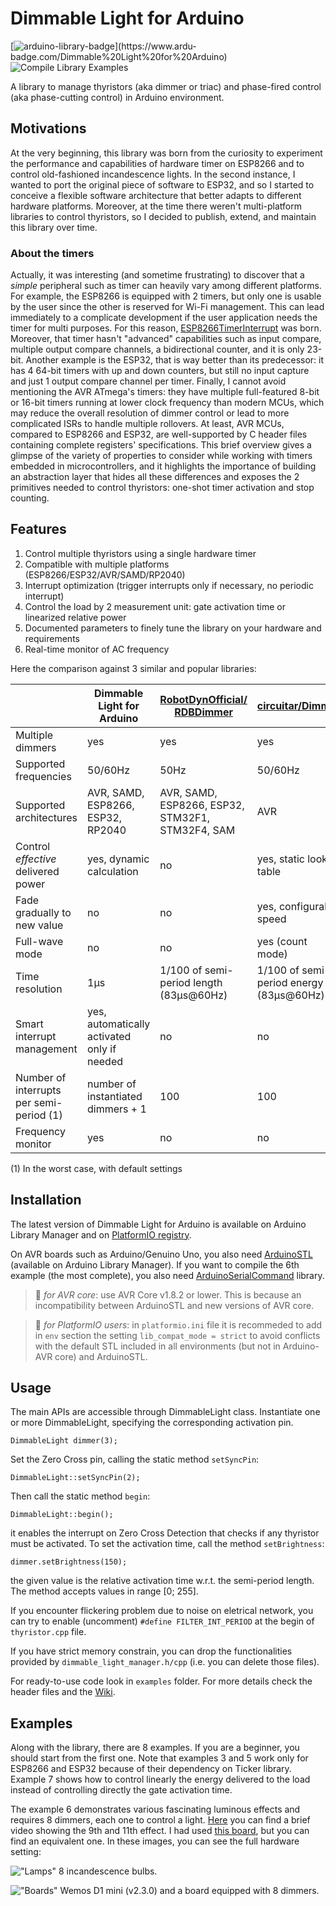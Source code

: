 # Dimmable Light for Arduino

[![arduino-library-badge](https://www.ardu-badge.com/badge/Dimmable%20Light%20for%20Arduino.svg?)](https://www.ardu-badge.com/Dimmable%20Light%20for%20Arduino) ![Compile Library Examples](https://github.com/fabianoriccardi/dimmable-light/actions/workflows/LibraryBuild.yml/badge.svg)

A library to manage thyristors (aka dimmer or triac) and phase-fired control (aka phase-cutting control) in Arduino environment.

## Motivations

At the very beginning, this library was born from the curiosity to experiment the performance and capabilities of hardware timer on ESP8266 and to control old-fashioned incandescence lights.
In the second instance, I wanted to port the original piece of software to ESP32, and so I started to conceive a flexible software architecture that better adapts to different hardware platforms. Moreover, at the time there weren't multi-platform libraries to control thyristors, so I decided to publish, extend, and maintain this library over time.

### About the timers

Actually, it was interesting (and sometime frustrating) to discover that a *simple* peripheral such as timer can heavily vary among different platforms.
For example, the ESP8266 is equipped with 2 timers, but only one is usable by the user since the other is reserved for Wi-Fi management. This can lead immediately to a complicate development if the user application needs the timer for multi purposes. For this reason, [ESP8266TimerInterrupt](https://github.com/khoih-prog/ESP8266TimerInterrupt) was born. Moreover, that timer hasn't "advanced" capabilities such as input compare, multiple output compare channels, a bidirectional counter, and it is only 23-bit. Another example is the ESP32, that is way better than its predecessor: it has 4 64-bit timers with up and down counters, but still no input capture and just 1 output compare channel per timer. Finally, I cannot avoid mentioning the AVR ATmega's timers: they have multiple full-featured 8-bit or 16-bit timers running at lower clock frequency than modern MCUs, which may reduce the overall resolution of dimmer control or lead to more complicated ISRs to handle multiple rollovers. At least, AVR MCUs, compared to ESP8266 and ESP32, are well-supported by C header files containing complete registers' specifications.
This brief overview gives a glimpse of the variety of properties to consider while working with timers embedded in microcontrollers, and it highlights the importance of building an abstraction layer that hides all these differences and exposes the 2 primitives needed to control thyristors: one-shot timer activation and stop counting.

## Features

1. Control multiple thyristors using a single hardware timer
2. Compatible with multiple platforms (ESP8266/ESP32/AVR/SAMD/RP2040)
3. Interrupt optimization (trigger interrupts only if necessary, no periodic interrupt)
4. Control the load by 2 measurement unit: gate activation time or linearized relative power
5. Documented parameters to finely tune the library on your hardware and requirements
6. Real-time monitor of AC frequency

Here the comparison against 3 similar and popular libraries:

|                                          | Dimmable Light for Arduino                   | [RobotDynOfficial/<br>RDBDimmer](https://github.com/RobotDynOfficial/RBDDimmer) | [circuitar/Dimmer](https://github.com/circuitar/Dimmer) | [AJMansfield/<br>TriacDimmer](https://github.com/AJMansfield/TriacDimmer) |
|----------------------------------------- |--------------------------------------------- |----------------------------------------------------- |---------------------------------------- |------------ |
| Multiple dimmers                         | yes                                          | yes                                                  | yes                                     | 2           |
| Supported frequencies                    | 50/60Hz                                      | 50Hz                                                 | 50/60Hz                                 | 50/60Hz     |
| Supported architectures                  | AVR, SAMD, ESP8266, ESP32, RP2040            | AVR, SAMD, ESP8266, ESP32, STM32F1, STM32F4, SAM     | AVR                                     | AVR         |
| Control *effective* delivered power      | yes, dynamic calculation                     | no                                                   | yes, static lookup table                | no          |
| Fade gradually to new value              | no                                           | no                                                   | yes, configurable speed                 | no          |
| Full-wave mode                           | no                                           | no                                                   | yes (count mode)                        | no          |
| Time resolution                          | 1μs                                          | 1/100 of semi-period length (83μs@60Hz)              | 1/100 of semi-period energy (83μs@60Hz) | 0.5μs       |
| Smart interrupt management               | yes, automatically activated only if needed  | no                                                   | no                                      | no          |
| Number of interrupts per semi-period (1) | number of instantiated dimmers + 1           | 100                                                  | 100                                     | 3           |
| Frequency monitor                        | yes                                          | no                                                   | no                                      | no          |

(1) In the worst case, with default settings

## Installation

The latest version of Dimmable Light for Arduino is available on Arduino Library Manager and on [PlatformIO registry](https://registry.platformio.org/libraries/fabianoriccardi/Dimmable%20Light%20for%20Arduino).

On AVR boards such as Arduino/Genuino Uno, you also need [ArduinoSTL](https://github.com/mike-matera/ArduinoSTL) (available on Arduino Library Manager).
If you want to compile the 6th example (the most complete), you also need [ArduinoSerialCommand](https://github.com/kroimon/Arduino-SerialCommand) library.

> 📝 *for AVR core*: use AVR Core v1.8.2 or lower. This is because an incompatibility between ArduinoSTL and new versions of AVR core.

> 📝 *for PlatformIO users*: in `platformio.ini` file it is recommeded to add in `env` section the setting `lib_compat_mode = strict` to avoid conflicts with the default STL included in all environments (but not in Arduino-AVR core) and ArduinoSTL.

## Usage

The main APIs are accessible through DimmableLight class. Instantiate one or more DimmableLight, specifying the corresponding activation pin.

    DimmableLight dimmer(3);

Set the Zero Cross pin, calling the static method `setSyncPin`:

    DimmableLight::setSyncPin(2);

Then call the static method `begin`:

    DimmableLight::begin();

it enables the interrupt on Zero Cross Detection that checks if any thyristor must be activated. To set the activation time, call the method `setBrightness`:

    dimmer.setBrightness(150);

the given value is the relative activation time w.r.t. the semi-period length. The method accepts values in range [0; 255].

If you encounter flickering problem due to noise on eletrical network, you can try to enable (uncomment) `#define FILTER_INT_PERIOD` at the begin of `thyristor.cpp` file.

If you have strict memory constrain, you can drop the functionalities provided by `dimmable_light_manager.h/cpp` (i.e. you can delete those files).

For ready-to-use code look in `examples` folder. For more details check the header files and the [Wiki](https://github.com/fabianoriccardi/dimmable-light/wiki).

## Examples

Along with the library, there are 8 examples. If you are a beginner, you should start from the first one. Note that examples 3 and 5 work only for ESP8266 and ESP32 because of their dependency on Ticker library. Example 7 shows how to control linearly the energy delivered to the load instead of controlling directly the gate activation time.

The example 6 demonstrates various fascinating luminous effects and requires 8 dimmers, each one to control a light. [Here](https://youtu.be/DRJcCIZw_Mw) you can find a brief video showing the 9th and 11th effect. I had used [this board](https://www.ebay.it/itm/124269741187), but you can find an equivalent one.
In these images, you can see the full hardware setting:

!["Lamps"](https://i.ibb.co/zVBRB9k/IMG-4045.jpg "Lamps")
8 incandescence bulbs.

!["Boards"](https://i.ibb.co/YN2Fktn/IMG-4041.jpg "Boards")
Wemos D1 mini (v2.3.0) and a board equipped with 8 dimmers.
